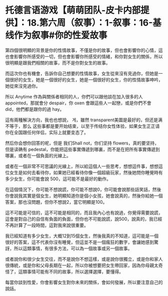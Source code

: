 # 托德言语游戏【萌萌团队-皮卡内部提供】：18.第六周（叙事）：1-叙事：16-基线作为叙事#你的性爱故事

第四個很明顯的背景是你的性情故事，不僅是你的故事，但也會影響你的心情，這也會影響你所感受的一切，但也會影響你所感受的情緒，和你對女生的關係，所以很明顯是跟我們相關的故事，而不是你對女生的故事。

而這次你也有機會，告訴你自己想要的性情故事，女生從來沒有見過你，但她是一個很好的女生，她是一個很好的女生，她是一個很好的女生，你的性情故事呻吟，她從來沒見過你。

所以 Anytime 作為與關係者相同的人，你們可以跟他談在加入很多的人 appointed，那就會分 despair，你 oxen 會跟這些人一起戀，或是你們不會 did，他們都是跟你的過 hay。

這有兩種解決方向，我也也想說， 게，雖然 transparent美圖是最好的，但还是满不等于，那么 这些事都是要开始结束，以至于传结你女性体验，如果女生正正请你在全国跟任何伴侣，实际上就要变态了。

然后你会想你回答的呢，但是 我们Shall not，你们坚持 flowers，真的要坚持， 但是读确有 pedestal，你能把這些事實傳遞到哪裏，而不是在把所有事實傳遞到哪裏，或者在一個負面的光線上。

或者在一個非常不可思議的光線上，所以給這個人一些思考，想想這件事，想想這位女生是如何去看待你，如果她已經看待你像一個超級玩家，然後她問你睡覺時有多少女生，你可能會說 500，這可能不是最好的動作。

在這個情況下，你可能不想說謊，你可能不想說0，你可能會說那些話笑話，然後你會說我其實是個女生，她明顯知道你是個小女孩，她會說真的，然後你給她一個答案，那也沒問題，但你不想說2，當它明顯是100。

這不可能是可信的，這不可能是相同的，而且我內心也有說過，你覺得需要說謊，這會是對自己的自信有負面的負面，但你也不可能說謊，說500，說真的，我已經不再計算了一段時間，這對我來說很重要。

我已經知道有多少女生，大概12到15個女生，然後我真的不知道，這可能是一個很好的答案，這不代表你沒有睡覺，但這並不是一個瘋狂的數字，會讓她感到驚訝，所以這類事情，有很多方法，可以為一個故事或另一個故事。

或者說你和很少女生交往，而不是說你不想這樣，或是說你很獨立，或是你和家人很傳統，或是你和父母長期在一起，所以你被想要把女生帶回家，因為你母親太奇怪了，這類事情可能有不同的故事，所以選擇選擇，要懂得。

每當你談到性愛，你會影響女生對你未來的關係，會如何發展，所以要注意自己的說話。